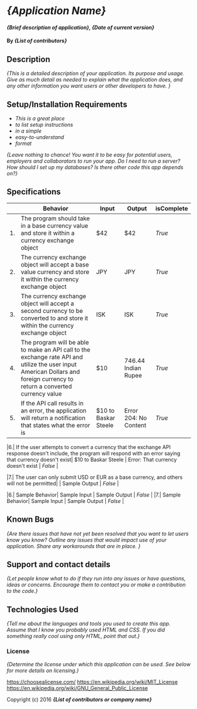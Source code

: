 # _{Application Name}_

#### _{Brief description of application}, {Date of current version}_

#### By _**{List of contributors}**_

## Description

_{This is a detailed description of your application. Its purpose and usage.  Give as much detail as needed to explain what the application does, and any other information you want users or other developers to have. }_

## Setup/Installation Requirements

* _This is a great place_
* _to list setup instructions_
* _in a simple_
* _easy-to-understand_
* _format_

_{Leave nothing to chance! You want it to be easy for potential users, employers and collaborators to run your app. Do I need to run a server? How should I set up my databases? Is there other code this app depends on?}_

## Specifications

| | Behavior | Input | Output | isComplete |
|----|----|----|----|----|
|1.| The program should take in a base currency value and store it within a currency exchange object| $42 | $42 | _True_ |
|2.| The currency exchange object will accept a base value currency and store it within the currency exchange object| JPY | JPY | _True_ |
|3.| The currency exchange object will accept a second currency  to be converted to and store it within the currency exchange object| ISK | ISK | _True_ |
|4.| The program will be able to make an API call to the exchange rate API and utilize the user input American Dollars and foreign currency to return a converted currency value | $10 | 746.44 Indian Rupee | _True_ |
|5.| If the API call results in an error, the application will return a notification that states what the error is| $10 to Baskar Steele | Error 204: No Content | _True_ |

|6.| If the user attempts to convert a currency that the exchange API response doesn't include, the program will respond with an error saying that currency doesn't exist| $10 to Baskar Steele | Error: That currency doesn't exist | _False_ |

|7.| The user can only submit USD or EUR as a base currency, and others will not be permitted|  | Sample Output | _False_ |

|6.| Sample Behavior| Sample Input | Sample Output | _False_ |
|7.| Sample Behavior| Sample Input | Sample Output | _False_ |

## Known Bugs

_{Are there issues that have not yet been resolved that you want to let users know you know?  Outline any issues that would impact use of your application.  Share any workarounds that are in place. }_

## Support and contact details

_{Let people know what to do if they run into any issues or have questions, ideas or concerns.  Encourage them to contact you or make a contribution to the code.}_

## Technologies Used

_{Tell me about the languages and tools you used to create this app. Assume that I know you probably used HTML and CSS. If you did something really cool using only HTML, point that out.}_

### License

*{Determine the license under which this application can be used.  See below for more details on licensing.}*

https://choosealicense.com/
https://en.wikipedia.org/wiki/MIT_License
https://en.wikipedia.org/wiki/GNU_General_Public_License

Copyright (c) 2016 **_{List of contributors or company name}_**